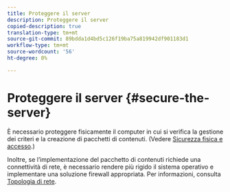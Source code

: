 ```yaml
---
title: Proteggere il server
description: Proteggere il server
copied-description: true
translation-type: tm+mt
source-git-commit: 89bdda1d4bd5c126f19ba75a819942df901183d1
workflow-type: tm+mt
source-wordcount: '56'
ht-degree: 0%

---
```



# Proteggere il server {#secure-the-server}

È necessario proteggere fisicamente il computer in cui si verifica la gestione dei criteri e la creazione di pacchetti di contenuti. (Vedere [Sicurezza fisica e accesso](../../aaxs-secure-deployment-guidelines/physical-sec-and-access.md).)

Inoltre, se l’implementazione del pacchetto di contenuti richiede una connettività di rete, è necessario rendere più rigido il sistema operativo e implementare una soluzione firewall appropriata. Per informazioni, consulta [Topologia di rete](../../aaxs-secure-deployment-guidelines/overview/network-topology.md).
